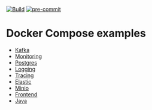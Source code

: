 [![Build](https://github.com/Romanow/docker-compose-examples/actions/workflows/build.yaml/badge.svg?branch=master)](https://github.com/Romanow/docker-compose-examples/actions/workflows/build.yaml)
[![pre-commit](https://img.shields.io/badge/pre--commit-enabled-brightgreen?logo=pre-commit)](https://github.com/pre-commit/pre-commit)

# Docker Compose examples

* [Kafka](kafka/README.md)
* [Monitoring](monitoring/README.md)
* [Postgres](postgres/README.md)
* [Logging](logging/README.md)
* [Tracing](tracing/README.md)
* [Elastic](elastic/README.md)
* [Minio](minio/README.md)
* [Frontend](frontend/README.md)
* [Java](java/README.md)
